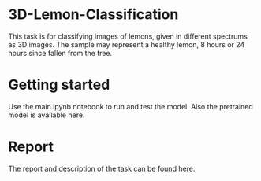 # 3D-Lemon-Classification
This task is for classifying images of lemons, given in different spectrums as 3D images. The sample may represent a healthy lemon, 8 hours or 24 hours since fallen from the tree.

# Getting started
Use the main.ipynb notebook to run and test the model. Also the pretrained model is available here.

# Report
The report and description of the task can be found here.